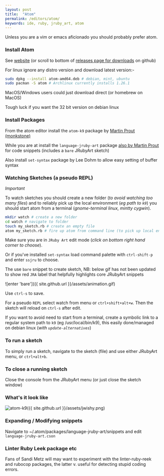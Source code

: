 ```yaml
---
layout: post
title:  "Atom"
permalink: /editors/atom/
keywords: ide, ruby, jruby_art, atom
---
```

Unless you are a vim or emacs aficionado you should probably prefer atom.

### Install Atom ###

See [website][atom] (or scroll to bottom of [releases page for downloads][releases] on github)

For linux ignore any distro version and download latest version:-

```bash
sudo dpkg --install atom-amd64.deb # debian, mint, ubuntu
sudo pacman -S atom # Archlinux currently installs 1.26.1
```

MacOS/Windows users could just download direct (or homebrew on MacOS)

Tough luck if you want the 32 bit version on debian linux

### Install Packages ###

From the atom editor install the `atom-k9` package by [Martin Prout (monkstone)][atom-k9]

While you are at install the `language-jruby-art` package [also by Martin Prout][language] for code snippets (includes a `bare` JRubyArt sketch)

Also install `set-syntax` package by Lee Dohm to allow easy setting of buffer syntax

### Watching Sketches (a pseudo REPL) ###

_Important_

To watch sketches you should create a new folder (_to avoid watching too many files_) and to reliably pick up the local environment (_eg path to `k9`_) you should start atom from a terminal (_gnome-terminal linux, mintty cygwin_).

```bash
mkdir watch # create a new folder
cd watch # navigate to folder
touch my_sketch.rb # create an empty file
atom my_sketch.rb # fire up atom from command line (to pick up local environment)

```

Make sure you are in `JRuby Art` edit mode (_click on bottom right hand corner to choose_).

Or if you've installed `set-syntax` load command palette with `ctrl-shift-p` and enter `ssjru` to choose.

The use `bare` snippet to create sketch, NB: below gif has not been updated to show red `JRA` label that helpfully highlights core JRubyArt snippets

![enter 'bare']({{ site.github.url }}/assets/animation.gif)

Use `ctrl-s` to save.

For a pseudo `REPL` select watch from menu or `ctrl+shift+alt+w`. Then the sketch will reload on `ctrl-s` after edit.

If you want to avoid need to start from a terminal, create a symbolic link to a regular system path to `k9` (eg /usr/local/bin/k9), this easily done/managed on debian linux  (_with `update-alternatives`_)

### To run a sketch ###

To simply run a sketch, navigate to the sketch (file) and use either JRubyArt menu, or `ctrl+alt+b`.

### To close a running sketch ###

Close the console from the JRubyArt menu (or just close the sketch window)

### What's it look like ###

![atom-k9]({{ site.github.url }}/assets/jwishy.png)

### Expanding / Modifying snippets ###

Navigate to ~/.atom/packages/language-jruby-art/snippets and edit `language-jruby-art.cson`

### Linter Ruby Leek package etc

Fans of Sandi Metz will may want to experiment with the linter-ruby-reek and rubocop packages, the latter v. useful for detecting stupid coding errors.

[language]:https://atom.io/packages/language-jruby-art
[atom-k9]:https://atom.io/packages/atom-k9
[atom]:https://atom.io/
[releases]:https://github.com/atom/atom/releases/tag/v1.27.0
